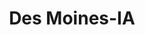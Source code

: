 ---
title: Des Moines-IA
slug: des-moines-ia
f_state:
- cms/state/iowa.md
f_locations:
- cms/payday-loan/a-to-z-pawn-516.md
- cms/payday-loan/advance-america-2787.md
- cms/payday-loan/advance-america-2792.md
- cms/payday-loan/advance-america-3055.md
- cms/payday-loan/american-payday-loans-4325.md
- cms/payday-loan/american-payday-loans-4328.md
- cms/payday-loan/cash-now-8082.md
- cms/payday-loan/check-go-10063.md
- cms/payday-loan/check-cashing-inc-10886.md
- cms/payday-loan/check-cashing-plus-10933.md
- cms/payday-loan/check-into-cash-12790.md
- cms/payday-loan/check-into-cash-12798.md
- cms/payday-loan/check-into-cash-12799.md
- cms/payday-loan/check-into-cash-12800.md
- cms/payday-loan/check-into-cash-of-iowa-13347.md
- cms/payday-loan/check-into-cash-of-iowa-13370.md
- cms/payday-loan/check-into-cash-of-iowa-13375.md
- cms/payday-loan/check-into-cash-of-iowa-13376.md
- cms/payday-loan/depositors-cash-advance-corp-15772.md
- cms/payday-loan/e-z-money-check-cashing-16418.md
- cms/payday-loan/ez-money-check-cashing-17342.md
- cms/payday-loan/ez-money-check-cashing-17346.md
- cms/payday-loan/ez-money-check-cashing-17347.md
- cms/payday-loan/ez-money-check-cashing-17348.md
- cms/payday-loan/ez-money-check-cashing-17349.md
- cms/payday-loan/ez-money-check-cashing-17350.md
- cms/payday-loan/ez-money-check-cashing-17351.md
- cms/payday-loan/ez-money-check-cashing-17352.md
- cms/payday-loan/ez-money-check-cashing-17353.md
- cms/payday-loan/ez-money-check-cashing-17354.md
- cms/payday-loan/ez-money-check-cashing-17355.md
- cms/payday-loan/ez-money-check-cashing-17356.md
- cms/payday-loan/fast-bucks-payday-loans-17550.md
- cms/payday-loan/globe-cash-advance-19024.md
- cms/payday-loan/globe-cash-advance-19026.md
- cms/payday-loan/hilltop-check-loan-19415.md
- cms/payday-loan/hometown-cash-advance-19492.md
- cms/payday-loan/hometown-cash-advance-19494.md
- cms/payday-loan/hometown-cash-advance-19495.md
- cms/payday-loan/mister-money-usa-20973.md
- cms/payday-loan/mister-money-usa-20980.md
- cms/payday-loan/mister-money-usa-20981.md
- cms/payday-loan/mister-money-usa-20982.md
- cms/payday-loan/pay-day-express-23539.md
- cms/payday-loan/payday-express-23909.md
- cms/payday-loan/quick-cash-inc-25170.md
- cms/payday-loan/rio-26022.md
- cms/payday-loan/xact-28880.md
updated-on: '2024-05-30T13:41:28.615Z'
created-on: '2024-05-30T13:41:28.615Z'
published-on: '2024-05-30T13:54:32.469Z'
f_city: Des Moines
layout: '[city].html'
tags: city
---